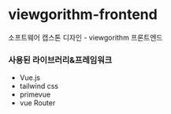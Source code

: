 # viewgorithm-frontend
소프트웨어 캡스톤 디자인 - viewgorithm 프론트엔드

### 사용된 라이브러리&프레임워크
- Vue.js
- tailwind css
- primevue
- vue Router
